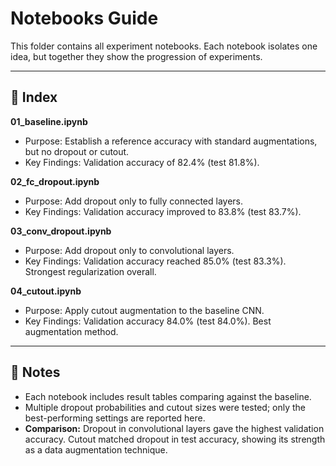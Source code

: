 # Notebooks Guide
This folder contains all experiment notebooks. Each notebook isolates one idea, but together they show the progression of experiments.

---

## 📂 Index

**01_baseline.ipynb**  
- Purpose: Establish a reference accuracy with standard augmentations, but no dropout or cutout.  
- Key Findings: Validation accuracy of 82.4% (test 81.8%).  

**02_fc_dropout.ipynb**  
- Purpose: Add dropout only to fully connected layers.  
- Key Findings: Validation accuracy improved to 83.8% (test 83.7%).  

**03_conv_dropout.ipynb**  
- Purpose: Add dropout only to convolutional layers.  
- Key Findings: Validation accuracy reached 85.0% (test 83.3%). Strongest regularization overall.  

**04_cutout.ipynb**  
- Purpose: Apply cutout augmentation to the baseline CNN.  
- Key Findings: Validation accuracy 84.0% (test 84.0%). Best augmentation method.  

---

## 🔎 Notes
- Each notebook includes result tables comparing against the baseline.  
- Multiple dropout probabilities and cutout sizes were tested; only the best-performing settings are reported here.  
- **Comparison:** Dropout in convolutional layers gave the highest validation accuracy. Cutout matched dropout in test accuracy, showing its strength as a data augmentation technique.
